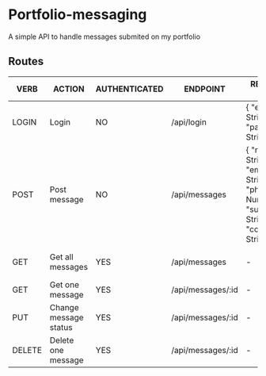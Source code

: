# Portfolio-messaging

A simple API to handle messages submited on my portfolio

## Routes

| VERB   | ACTION                | AUTHENTICATED | ENDPOINT          | REQUEST BODY                                                                                   | RESPONSE                                |
|--------|-----------------------|---------------|-------------------|------------------------------------------------------------------------------------------------|-----------------------------------------|
| LOGIN  | Login                 | NO            | /api/login        | { "email" : String, "password": String }                                                       | { "userId" : String, "token" : String } |
| POST   | Post message          | NO            | /api/messages     | { "name" : String, "email" : String, "phone" : Number, "subject" : String, "content" : String} | { api message }                         |
| GET    | Get all messages      | YES           | /api/messages     | -                                                                                              | [ { message }, ... ]                    |
| GET    | Get one message       | YES           | /api/messages/:id | -                                                                                              | { message }                             |
| PUT    | Change message status | YES           | /api/messages/:id | -                                                                                              | { api message }                         |
| DELETE | Delete one message    | YES           | /api/messages/:id | -                                                                                              | { api message }                         |

